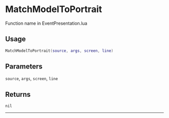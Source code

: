 # MatchModelToPortrait
Function name in EventPresentation.lua
## Usage
```lua
MatchModelToPortrait(source, args, screen, line)
```
## Parameters
`source`, `args`, `screen`, `line`
## Returns
`nil`

---